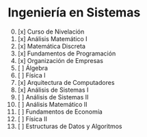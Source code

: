 # Ingeniería en Sistemas

0. [x] Curso de Nivelación
1. [x] Análisis Matemático I
2. [x] Matemática Discreta
3. [x] Fundamentos de Programación
4. [x] Organización de Empresas
5. [ ] Álgebra
6. [ ] Física I
7. [x] Arquitectura de Computadores
8. [x] Análisis de Sistemas I
9. [ ] Análisis de Sistemas II
10. [ ] Análisis Matemático II
11. [ ] Fundamentos de Economía
12. [ ] Física II
13. [ ] Estructuras de Datos y Algoritmos
